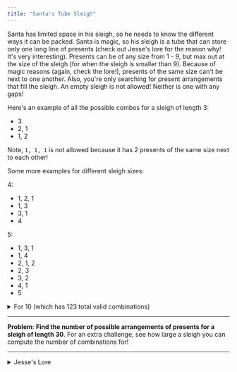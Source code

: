 ```yaml
---
title: "Santa's Tube Sleigh"
---
```


Santa has limited space in his sleigh, so he needs to know the different ways it
can be packed. Santa is magic, so his sleigh is a tube that can store only one
long line of presents (check out Jesse's lore for the reason why! It's very
interesting). Presents can be of any size from 1 - 9, but max out at the size of
the sleigh (for when the sleigh is smaller than 9). Because of magic reasons
(again, check the lore!), presents of the same size can't be next to one
another. Also, you're only searching for present arrangements that fill the
sleigh. An empty sleigh is not allowed! Neither is one with any gaps!

Here's an example of all the possible combos for a sleigh of length 3:

- 3
- 2, 1
- 1, 2

Note, `1, 1, 1` is not allowed because it has 2 presents of the same size next
to each other!

Some more examples for different sleigh sizes:

4:

- 1, 2, 1
- 1, 3
- 3, 1
- 4

5:

- 1, 3, 1
- 1, 4
- 2, 1, 2
- 2, 3
- 3, 2
- 4, 1
- 5

<details>
<summary>For 10 (which has 123 total valid combinations)</summary>
<ul>
<li>1, 2, 1, 2, 1, 2, 1</li>
<li>1, 2, 1, 2, 1, 3</li>
<li>1, 2, 1, 2, 3, 1</li>
<li>1, 2, 1, 2, 4</li>
<li>1, 2, 1, 3, 1, 2</li>
<li>1, 2, 1, 3, 2, 1</li>
<li>1, 2, 1, 4, 2</li>
<li>1, 2, 1, 5, 1</li>
<li>1, 2, 1, 6</li>
<li>1, 2, 3, 1, 2, 1</li>
<li>1, 2, 3, 1, 3</li>
<li>1, 2, 3, 4</li>
<li>1, 2, 4, 1, 2</li>
<li>1, 2, 4, 2, 1</li>
<li>1, 2, 4, 3</li>
<li>1, 2, 5, 2</li>
<li>1, 2, 6, 1</li>
<li>1, 2, 7</li>
<li>1, 3, 1, 2, 1, 2</li>
<li>1, 3, 1, 2, 3</li>
<li>1, 3, 1, 3, 2</li>
<li>1, 3, 1, 4, 1</li>
<li>1, 3, 1, 5</li>
<li>1, 3, 2, 1, 2, 1</li>
<li>1, 3, 2, 1, 3</li>
<li>1, 3, 2, 3, 1</li>
<li>1, 3, 2, 4</li>
<li>1, 3, 4, 2</li>
<li>1, 3, 5, 1</li>
<li>1, 3, 6</li>
<li>1, 4, 1, 3, 1</li>
<li>1, 4, 1, 4</li>
<li>1, 4, 2, 1, 2</li>
<li>1, 4, 2, 3</li>
<li>1, 4, 3, 2</li>
<li>1, 4, 5</li>
<li>1, 5, 1, 2, 1</li>
<li>1, 5, 1, 3</li>
<li>1, 5, 3, 1</li>
<li>1, 5, 4</li>
<li>1, 6, 1, 2</li>
<li>1, 6, 2, 1</li>
<li>1, 6, 3</li>
<li>1, 7, 2</li>
<li>1, 8, 1</li>
<li>1, 9</li>
<li>2, 1, 2, 1, 3, 1</li>
<li>2, 1, 2, 1, 4</li>
<li>2, 1, 2, 3, 2</li>
<li>2, 1, 2, 4, 1</li>
<li>2, 1, 2, 5</li>
<li>2, 1, 3, 1, 2, 1</li>
<li>2, 1, 3, 1, 3</li>
<li>2, 1, 3, 4</li>
<li>2, 1, 4, 1, 2</li>
<li>2, 1, 4, 2, 1</li>
<li>2, 1, 4, 3</li>
<li>2, 1, 5, 2</li>
<li>2, 1, 6, 1</li>
<li>2, 1, 7</li>
<li>2, 3, 1, 3, 1</li>
<li>2, 3, 1, 4</li>
<li>2, 3, 2, 1, 2</li>
<li>2, 3, 2, 3</li>
<li>2, 3, 4, 1</li>
<li>2, 3, 5</li>
<li>2, 4, 1, 2, 1</li>
<li>2, 4, 1, 3</li>
<li>2, 4, 3, 1</li>
<li>2, 5, 1, 2</li>
<li>2, 5, 2, 1</li>
<li>2, 5, 3</li>
<li>2, 6, 2</li>
<li>2, 7, 1</li>
<li>2, 8</li>
<li>3, 1, 2, 1, 2, 1</li>
<li>3, 1, 2, 1, 3</li>
<li>3, 1, 2, 3, 1</li>
<li>3, 1, 2, 4</li>
<li>3, 1, 3, 1, 2</li>
<li>3, 1, 3, 2, 1</li>
<li>3, 1, 4, 2</li>
<li>3, 1, 5, 1</li>
<li>3, 1, 6</li>
<li>3, 2, 1, 3, 1</li>
<li>3, 2, 1, 4</li>
<li>3, 2, 3, 2</li>
<li>3, 2, 4, 1</li>
<li>3, 2, 5</li>
<li>3, 4, 1, 2</li>
<li>3, 4, 2, 1</li>
<li>3, 4, 3</li>
<li>3, 5, 2</li>
<li>3, 6, 1</li>
<li>3, 7</li>
<li>4, 1, 2, 1, 2</li>
<li>4, 1, 2, 3</li>
<li>4, 1, 3, 2</li>
<li>4, 1, 4, 1</li>
<li>4, 1, 5</li>
<li>4, 2, 1, 2, 1</li>
<li>4, 2, 1, 3</li>
<li>4, 2, 3, 1</li>
<li>4, 2, 4</li>
<li>4, 3, 1, 2</li>
<li>4, 3, 2, 1</li>
<li>4, 5, 1</li>
<li>4, 6</li>
<li>5, 1, 3, 1</li>
<li>5, 1, 4</li>
<li>5, 2, 1, 2</li>
<li>5, 2, 3</li>
<li>5, 3, 2</li>
<li>5, 4, 1</li>
<li>6, 1, 2, 1</li>
<li>6, 1, 3</li>
<li>6, 3, 1</li>
<li>6, 4</li>
<li>7, 1, 2</li>
<li>7, 2, 1</li>
<li>7, 3</li>
<li>8, 2</li>
<li>9, 1</li>
</ul>
</details>

<hr>

**Problem**: **Find the number of possible arrangements of presents for a sleigh of length
30**. For an extra challenge, see how large a sleigh you can compute the number
of combinations for!

<hr>

<details>
<summary>Jesse's Lore</summary>
Jesse will fill this out
</details>
